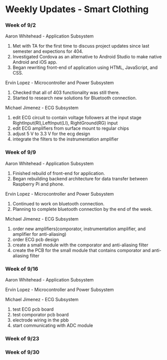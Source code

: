 # Weekly Updates - Smart Clothing

### Week of 9/2
Aaron Whitehead - Application Subsystem
1. Met with TA for the first time to discuss project updates since last semester and expections for 404.
2. Investigated Cordova as an alternative to Android Studio to make native Android and iOS app.
3. Began rewriting front-end of application using HTML, JavaScript, and CSS.

Ervin Lopez - Microcontroller and Power Subsystem
1. Checked that all of 403 functionality was still there.
2. Started to research new solutions for Bluetooth connection.

Michael Jimenez - ECG Subsystem
1.  edit ECG circuit to contain voltage followers at the input stage RightInput(RI),LeftInput(LI), RightGround(RG) input
2.  edit ECG amplifiers from surface mount to regular chips
3.  adjust 5 V to 3.3 V for the ecg design
4.  integrate the filters to the instrumentation amplifier

### Week of 9/9
Aaron Whitehead - Application Subsystem
1. Finished rebuild of front-end for application.
2. Began rebuilding backend architecture for data transfer between Raspberry Pi and phone.

Ervin Lopez - Microcontroller and Power Subsystem
1. Continued to work on bluetooth connection.
2. Planning to complete bluetooth connection by the end of the week.

Michael Jimenez - ECG Subsystem
1.  order new amplifiers(comporator, instrumentation amplifier, and amplifier for anti-aliasing)
2.  order ECG pcb design
3.  create a small module with the comporator and anti-aliasing filter
4.  create the PCB for the small module that contains comporator and anti-aliasing filter
### Week of 9/16
Aaron Whitehead - Application Subsystem

Ervin Lopez - Microcontroller and Power Subsystem

Michael Jimenez - ECG Subsystem
1. test ECG pcb board 
2. test comporator pcb board
3. electrode wiring in the pbb 
4. start communicating with ADC module 

### Week of 9/23

### Week of 9/30
